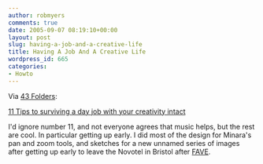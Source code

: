 ```yaml
---
author: robmyers
comments: true
date: 2005-09-07 08:19:10+00:00
layout: post
slug: having-a-job-and-a-creative-life
title: Having A Job And A Creative Life
wordpress_id: 665
categories:
- Howto
---
```


Via [43 Folders](http://www.43folders.com/2005/09/having_a_job_an.html):  
  
[11 Tips to surviving a day job with your creativity intact](http://www.creativity-portal.com/cca/articles/jori.keyser/day.job.html)  
  
I'd ignore number 11, and not everyone agrees that music helps, but the rest are cool. In particular getting up early. I did most of the design for Minara's pan and zoom tools, and sketches for a new unnamed series of images after getting up early to leave the Novotel in Bristol after [FAVE](http://www.fave.org.uk/).  


